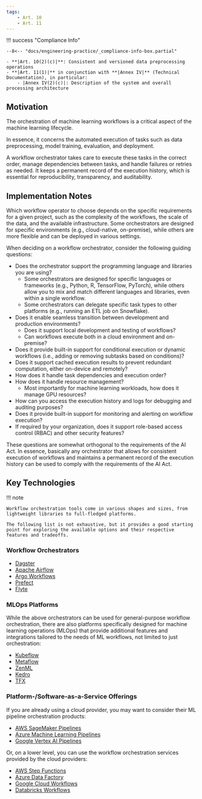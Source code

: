 ```yaml
---
tags:
    - Art. 10
    - Art. 11
---
```


!!! success "Compliance Info"

    --8<-- "docs/engineering-practice/_compliance-info-box.partial"

    - **|Art. 10(2)(c)|**: Consistent and versioned data preprocessing operations
    - **|Art. 11(1)|** in conjunction with **|Annex IV|** (Technical Documentation), in particular:
        - |Annex IV(2)(c)|: Description of the system and overall processing architecture

## Motivation

The orchestration of machine learning workflows is a critical aspect of the machine learning lifecycle.

In essence, it concerns the automated execution of tasks such as data preprocessing, model training, evaluation, and deployment.

A workflow orchestrator takes care to execute these tasks in the correct order, manage dependencies between tasks, and handle failures or retries as needed.
It keeps a permanent record of the execution history, which is essential for reproducibility, transparency, and auditability.

## Implementation Notes

Which workflow operator to choose depends on the specific requirements for a given project, such as the complexity of the workflows, the scale of the data, and the available infrastructure.
Some orchestrators are designed for specific environments (e.g., cloud-native, on-premise), while others are more flexible and can be deployed in various settings.

When deciding on a workflow orchestrator, consider the following guiding questions:

-   Does the orchestrator support the programming language and libraries you are using?
    -   Some orchestrators are designed for specific languages or frameworks (e.g., Python, R, TensorFlow, PyTorch), while others allow you to mix and match different languages and libraries, even within a single workflow.
    -   Some orchestrators can delegate specific task types to other platforms (e.g., running an ETL job on Snowflake).
-   Does it enable seamless transition between development and production environments?
    -   Does it support local development and testing of workflows?
    -   Can workflows execute both in a cloud environment and on-premise?
-   Does it provide built-in support for conditional execution or dynamic workflows (i.e., adding or removing subtasks based on conditions)?
-   Does it support cached execution results to prevent redundant computation, either on-device and remotely?
-   How does it handle task dependencies and execution order?
-   How does it handle resource management?
    -   Most importantly for machine learning workloads, how does it manage GPU resources?
-   How can you access the execution history and logs for debugging and auditing purposes?
-   Does it provide built-in support for monitoring and alerting on workflow execution?
-   If required by your organization, does it support role-based access control (RBAC) and other security features?

These questions are somewhat orthogonal to the requirements of the AI Act.
In essence, basically any orchestrator that allows for consistent execution of workflows and maintains a permanent record of the execution history can be used to comply with the requirements of the AI Act.

## Key Technologies

!!! note

    Workflow orchestration tools come in various shapes and sizes, from lightweight libraries to full-fledged platforms.

    The following list is not exhaustive, but it provides a good starting point for exploring the available options and their respective features and tradeoffs.

### Workflow Orchestrators

-   [Dagster](https://dagster.io/)
-   [Apache Airflow](https://airflow.apache.org/)
-   [Argo Workflows](https://argoproj.github.io/argo-workflows/)
-   [Prefect](https://prefect.io/)
-   [Flyte](https://flyte.org/)

### MLOps Platforms

While the above orchestrators can be used for general-purpose workflow orchestration, there are also platforms specifically designed for machine learning operations (MLOps) that provide additional features and integrations tailored to the needs of ML workflows, not limited to just orchestration:

-   [Kubeflow](https://kubeflow.org/)
-   [Metaflow](https://metaflow.org/)
-   [ZenML](https://zenml.io/)
-   [Kedro](https://kedro.readthedocs.io/en/stable/)
-   [TFX](https://www.tensorflow.org/tfx)

### Platform-/Software-as-a-Service Offerings

If you are already using a cloud provider, you may want to consider their ML pipeline orchestration products:

-   [AWS SageMaker Pipelines](https://aws.amazon.com/sagemaker/pipelines/)
-   [Azure Machine Learning Pipelines](https://learn.microsoft.com/en-us/azure/machine-learning/concept-ml-pipelines)
-   [Google Vertex AI Pipelines](https://cloud.google.com/ai-platform/pipelines/docs)

Or, on a lower level, you can use the workflow orchestration services provided by the cloud providers:

-   [AWS Step Functions](https://aws.amazon.com/step-functions/)
-   [Azure Data Factory](https://azure.microsoft.com/en-us/services/data-factory/)
-   [Google Cloud Workflows](https://cloud.google.com/workflows)
-   [Databricks Workflows](https://www.databricks.com/product/workflows)
